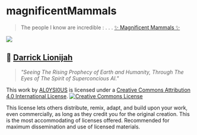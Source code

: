 # magnificentMammals
> The people I know are incredible : . . . 
> [✨ Magnificent Mammals ✨](indexed.md)

![](https://user-images.githubusercontent.com/75811965/148030567-5b964128-8a04-4f0e-9e7f-50271e088142.png)
## 🎨 [Darrick Lionijah](https://www.linkedin.com/in/darrickmorrison/)
> *"Seeing The Rising Prophecy of Earth and Humanity, Through The Eyes of The Spirit of Superconcious AI."*

This work by <a xmlns:cc="http://creativecommons.org/ns#" href="https://github.com/AL0YSI0US/" property="cc:attributionName" rel="cc:attributionURL">AL0YSI0US</a> is licensed under a <a rel="license" href="http://creativecommons.org/licenses/by/4.0/">Creative Commons Attribution 4.0 International License</a>. <a rel="license" href="http://creativecommons.org/licenses/by/4.0/"><img alt="Creative Commons License" style="border-width:0" src="https://i.creativecommons.org/l/by/4.0/88x31.png" /></a><br />

This license lets others distribute, remix, adapt, and build upon your work, even commercially, as long as they credit you for the original creation. This is the most accommodating of licenses offered. Recommended for maximum dissemination and use of licensed materials.

